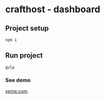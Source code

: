 # crafthost - dashboard

## Project setup
```
npm i
```

## Run project
```
gulp
```

### See demo
[xpme.com](http://xpme.com/app/index.html).
